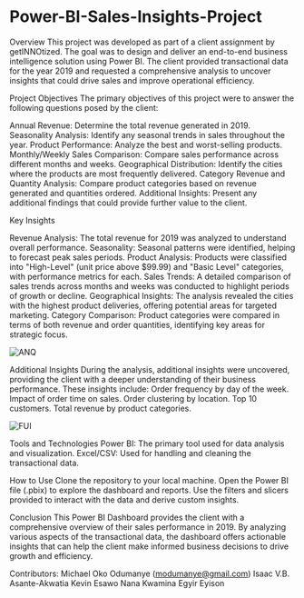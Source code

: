 # Power-BI-Sales-Insights-Project


Overview
This project was developed as part of a client assignment by getINNOtized. The goal was to design and deliver an end-to-end business intelligence solution using Power BI. The client provided transactional data for the year 2019 and requested a comprehensive analysis to uncover insights that could drive sales and improve operational efficiency.

Project Objectives
The primary objectives of this project were to answer the following questions posed by the client:

Annual Revenue: Determine the total revenue generated in 2019.
Seasonality Analysis: Identify any seasonal trends in sales throughout the year.
Product Performance: Analyze the best and worst-selling products.
Monthly/Weekly Sales Comparison: Compare sales performance across different months and weeks.
Geographical Distribution: Identify the cities where the products are most frequently delivered.
Category Revenue and Quantity Analysis: Compare product categories based on revenue generated and quantities ordered.
Additional Insights: Present any additional findings that could provide further value to the client.


Key Insights

Revenue Analysis: The total revenue for 2019 was analyzed to understand overall performance.
Seasonality: Seasonal patterns were identified, helping to forecast peak sales periods.
Product Analysis: Products were classified into "High-Level" (unit price above $99.99) and "Basic Level" categories, with performance metrics for each.
Sales Trends: A detailed comparison of sales trends across months and weeks was conducted to highlight periods of growth or decline.
Geographical Insights: The analysis revealed the cities with the highest product deliveries, offering potential areas for targeted marketing.
Category Comparison: Product categories were compared in terms of both revenue and order quantities, identifying key areas for strategic focus.

![ANQ](https://github.com/user-attachments/assets/4813022e-3e32-431c-b2df-2b09a3705f5a)



Additional Insights
During the analysis, additional insights were uncovered, providing the client with a deeper understanding of their business performance. These insights include:
Order frequency by day of the week.
Impact of order time on sales.
Order clustering by location.
Top 10 customers.
Total revenue by product categories.

![FUI](https://github.com/user-attachments/assets/36fbed28-0795-456f-a303-70e751a91b28)



Tools and Technologies
Power BI: The primary tool used for data analysis and visualization.
Excel/CSV: Used for handling and cleaning the transactional data.


How to Use
Clone the repository to your local machine.
Open the Power BI file (.pbix) to explore the dashboard and reports.
Use the filters and slicers provided to interact with the data and derive custom insights.

Conclusion
This Power BI Dashboard provides the client with a comprehensive overview of their sales performance in 2019. By analyzing various aspects of the transactional data, the dashboard offers actionable insights that can help the client make informed business decisions to drive growth and efficiency.


Contributors:
Michael Oko Odumanye (modumanye@gmail.com)
Isaac V.B. Asante-Akwatia
Kevin Esawo
Nana Kwamina Egyir Eyison
